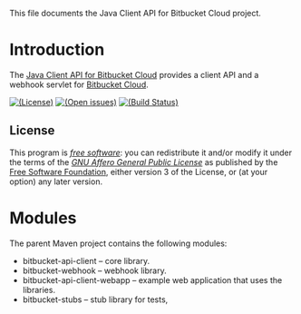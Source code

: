 This file documents the Java Client API for Bitbucket Cloud project.

# Introduction

The [Java Client API for Bitbucket Cloud] provides a client API and a webhook
servlet for [Bitbucket Cloud].

[Java Client API for Bitbucket Cloud]: https://vx68k.bitbucket.io/bitbucket-api-client-java/
[Bitbucket Cloud]: https://bitbucket.org/

[![(License)](https://img.shields.io/badge/license-AGPL--3.0--or--later-blue.svg)][AGPL-3.0]
[![(Open issues)](https://img.shields.io/bitbucket/issues/vx68k/bitbucket-api-client-java.svg)][open issues]
[![(Build Status)](https://linuxfront-functions.azurewebsites.net/api/bitbucket/build/vx68k/bitbucket-api-client-java?branch=master)][pipelines]

[AGPL-3.0]: https://opensource.org/licenses/AGPL-3.0 "GNU Affero General Public License v3.0"
[Open issues]: https://bitbucket.org/vx68k/bitbucket-api-client-java/issues?status=new&status=open
[Pipelines]: https://bitbucket.org/vx68k/bitbucket-api-client-java/addon/pipelines/home

## License

This program is *[free software][]*: you can redistribute it and/or modify it
under the terms of the *[GNU Affero General Public License][AGPL-3.0]* as published by
the [Free Software Foundation][], either version 3 of the License, or (at your
option) any later version.

[Free software]: <http://www.gnu.org/philosophy/free-sw.html> "What is free software?"
[Free Software Foundation]: <http://www.fsf.org/>

# Modules

The parent Maven project contains the following modules:

  * bitbucket-api-client – core library.
  * bitbucket-webhook – webhook library.
  * bitbucket-api-client-webapp – example web application that uses the libraries.
  * bitbucket-stubs – stub library for tests,
